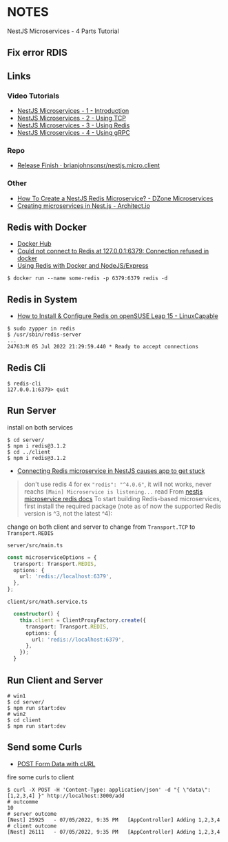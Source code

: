 # NOTES

NestJS Microservices - 4 Parts Tutorial

## Fix error RDIS 

## Links

### Video Tutorials

- [NestJS Microservices - 1 - Introduction](https://www.youtube.com/watch?v=w7zJNMOIRbw)
- [NestJS Microservices - 2 - Using TCP](https://www.youtube.com/watch?v=IpoaVi9iPWI)
- [NestJS Microservices - 3 - Using Redis](https://www.youtube.com/watch?v=CggqI_82ICc)
- [NestJS Microservices - 4 - Using gRPC](https://www.youtube.com/watch?v=OuyxRE9xLw4)

### Repo

- [Release Finish · brianjohnsonsr/nestjs.micro.client](https://github.com/brianjohnsonsr/nestjs.micro.client/releases/tag/finish)

### Other

- [How To Create a NestJS Redis Microservice? - DZone Microservices](https://dzone.com/articles/how-to-create-a-nestjs-redis-microservice)
- [Creating microservices in Nest.js - Architect.io](https://www.architect.io/blog/2020-09-08/creating-microservices-nestjs/)

## Redis with Docker

- [Docker Hub](https://hub.docker.com/_/redis)
- [Could not connect to Redis at 127.0.0.1:6379: Connection refused in docker](https://stackoverflow.com/questions/42529393/could-not-connect-to-redis-at-127-0-0-16379-connection-refused-in-docker)
- [Using Redis with Docker and NodeJS/Express](https://medium.com/geekculture/using-redis-with-docker-and-nodejs-express-71dccd495fd3)

```shell
$ docker run --name some-redis -p 6379:6379 redis -d
```

## Redis in System

- [How to Install &amp; Configure Redis on openSUSE Leap 15 - LinuxCapable](https://www.linuxcapable.com/how-to-install-configure-redis-on-opensuse-leap-15/)

```shell
$ sudo zypper in redis
$ /usr/sbin/redis-server
...
24763:M 05 Jul 2022 21:29:59.440 * Ready to accept connections
```

## Redis Cli

```shell
$ redis-cli
127.0.0.1:6379> quit
```

## Run Server

install on both services

```shell
$ cd server/
$ npm i redis@3.1.2
$ cd ../client
$ npm i redis@3.1.2
```

- [Connecting Redis microservice in NestJS causes app to get stuck](https://stackoverflow.com/questions/72125220/connecting-redis-microservice-in-nestjs-causes-app-to-get-stuck)

> don't use redis 4 for ex `"redis": "^4.0.6"`, it will not works, never reachs `[Main] Microservice is listening...`
> read From [nestjs microservice redis docs](https://docs.nestjs.com/microservices/redis) To start building Redis-based microservices, first install the required package (note as of now the supported Redis version is ^3, not the latest ^4):

change on both client and server to change from `Transport.TCP` to `Transport.REDIS`

`server/src/main.ts`

```typescript
const microserviceOptions = {
  transport: Transport.REDIS,
  options: {
    url: 'redis://localhost:6379',
  },
};
```

`client/src/math.service.ts`

```typescript
  constructor() {
    this.client = ClientProxyFactory.create({
      transport: Transport.REDIS,
      options: {
        url: 'redis://localhost:6379',
      },
    });
  }
```

## Run Client and Server

```shell
# win1
$ cd server/
$ npm run start:dev
# win2
$ cd client
$ npm run start:dev
```

## Send some Curls

- [POST Form Data with cURL](https://davidwalsh.name/curl-post-file)

fire some curls to client

```shell
$ curl -X POST -H 'Content-Type: application/json' -d "{ \"data\": [1,2,3,4] }" http://localhost:3000/add
# outcomme
10
# server outcome
[Nest] 25925   - 07/05/2022, 9:35 PM   [AppController] Adding 1,2,3,4
# client outcome
[Nest] 26111   - 07/05/2022, 9:35 PM   [AppController] Adding 1,2,3,4
```
